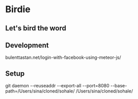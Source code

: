 # Birdie

## Let's bird the word

## Development

bulenttastan.net/login-with-facebook-using-meteor-js/

## Setup

git daemon --reuseaddr --export-all --port=8080 --base-path=/Users/sina/cloned/sohale/ /Users/sina/cloned/sohale/
